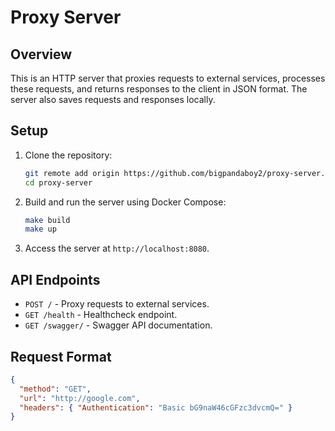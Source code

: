 # Proxy Server

## Overview

This is an HTTP server that proxies requests to external services, processes these requests, and returns responses to the client in JSON format. The server also saves requests and responses locally.

## Setup

1. Clone the repository:
    ```sh
    git remote add origin https://github.com/bigpandaboy2/proxy-server.git
    cd proxy-server
    ```

2. Build and run the server using Docker Compose:
    ```sh
    make build
    make up
    ```

3. Access the server at `http://localhost:8080`.

## API Endpoints

- `POST /` - Proxy requests to external services.
- `GET /health` - Healthcheck endpoint.
- `GET /swagger/` - Swagger API documentation.

## Request Format

```json
{
  "method": "GET",
  "url": "http://google.com",
  "headers": { "Authentication": "Basic bG9naW46cGFzc3dvcmQ=" }
}